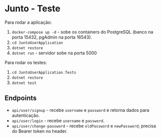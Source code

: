 # Junto - Teste

Para rodar a aplicação:

1. `docker-compose up -d` - sobe os containers do PostgreSQL (banco na porta 15432, pgAdmin na porta 16543).
2. `cd JuntoUserApplication`
3. `dotnet restore`
4. `dotnet run` - servidor sobe na porta 5000

Para rodar os testes:

1. `cd JuntoUserApplication.Tests`
2. `dotnet restore`
3. `dotnet test`

## Endpoints

- `api/user/signup` - recebe `username` e `password` e retorna dados para autenticação.
- `api/user/login` - recebe `username` e `password`.
- `api/user/change-password` - recebe `oldPassword` e `newPassword`; precisa do Bearer token no header.
